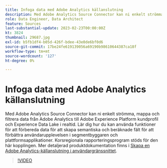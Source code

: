 ```yaml
---
title: Infoga data med Adobe Analytics källanslutning
description: Med Adobe Analytics Source Connector kan ni enkelt strömma, mappa och filtrera data från Adobe Analytics till Adobe Experience Platform kundprofil och Experience Data Lake i realtid.
role: Data Engineer, Data Architect
feature: Sources
last-substantial-update: 2023-02-23T00:00:00Z
kt: 3824
thumbnail: 29687.jpg
exl-id: b5fb1df4-b05d-426f-bdee-43e0de6bf0d6
source-git-commit: 17be24fe619139056a69190b98610644387ca18f
workflow-type: tm+mt
source-wordcount: '127'
ht-degree: 0%

---
```


# Infoga data med Adobe Analytics källanslutning

Med Adobe Analytics Source Connector kan ni enkelt strömma, mappa och filtrera data från Adobe Analytics till Adobe Experience Platform kundprofil och Experience Data Lake i realtid. Lär dig hur du kan använda funktioner för att förbereda data för att skapa semantiska och beräknade fält för att förbättra användarupplevelsen i segmentbyggaren och plattformsapplikationer. Korsregionala rapporteringsprogram stöds för den här kopplingen. Mer detaljerad produktdokumentation finns i [Skapa en Adobe Analytics-källanslutning i användargränssnittet](https://experienceleague.adobe.com/docs/experience-platform/sources/ui-tutorials/create/adobe-applications/analytics.html).

>[!VIDEO](https://video.tv.adobe.com/v/29687?quality=12&learn=on)
